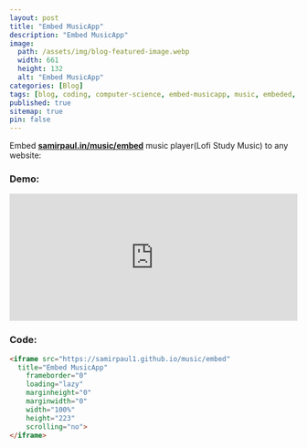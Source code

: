 ```yaml
---
layout: post
title: "Embed MusicApp"
description: "Embed MusicApp"
image:
  path: /assets/img/blog-featured-image.webp
  width: 661
  height: 132
  alt: "Embed MusicApp"
categories: [Blog]
tags: [blog, coding, computer-science, embed-musicapp, music, embeded, music-player]
published: true
sitemap: true
pin: false
---
```



Embed [<b>samirpaul.in/music/embed</b>](https://samirpaul1.github.io/music/embed) music player(Lofi Study Music) to any website:

### Demo:

<iframe src="https://samirpaul1.github.io/music/embed/index.html"
  title="Embed MusicApp"
	frameborder="0"
	loading="lazy"
	marginheight="0"
	marginwidth="0"
	width="100%"
	height="223"
	scrolling="no">
</iframe>


### Code:

```html
<iframe src="https://samirpaul1.github.io/music/embed"
  title="Embed MusicApp"
	frameborder="0"
	loading="lazy"
	marginheight="0"
	marginwidth="0"
	width="100%"
	height="223"
	scrolling="no">
</iframe>
```
